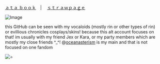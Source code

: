 [ａｔａ ｂｏｏｋ](https://yokanimitorete.atabook.org/)　|　  [ｓｔｒａｗｐａｇｅ](https://oceanasterism.straw.page/)

![Image](https://github.com/user-attachments/assets/3744b9d4-8b96-4bb4-a10b-05be945dc175)

this GitHub can be seen with my vocaloids (mostly rin or other types of rin) or evillious chronicles cosplays/skins! because this alt account focuses on that!
im usually with my friend Jex or Kara, or my party members which are mostly my close friends ^_^!
@[oceanasterism](https://github.com/oceanasterism) is my main and that is not focused on one fandom 

![:star:](https://komarev.com/ghpvc/?username=shiningumbreon&color=yellow&label=🌧️)
